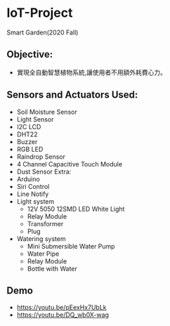 # IoT-Project
Smart Garden(2020 Fall)

## Objective:
- 實現全自動智慧植物系統,讓使用者不用額外耗費心力。

## Sensors and Actuators Used:
- Soil Moisture Sensor
- Light Sensor
- I2C LCD
- DHT22
- Buzzer
- RGB LED
- Raindrop Sensor
- 4 Channel Capacitive Touch Module
- Dust Sensor
Extra:
- Arduino
- Siri Control
- Line Notify
- Light system
  - 12V 5050 12SMD LED White Light
  - Relay Module
  - Transformer
  - Plug
- Watering system
  - Mini Submersible Water Pump
  - Water Pipe
  - Relay Module
  - Bottle with Water

## Demo 
- https://youtu.be/pEexHx7UbLk
- https://youtu.be/DQ_wb0X-wag
